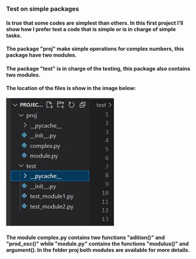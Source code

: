 ### Test on simple packages

#### Is true that some codes are simplest than others. In this first project I'll show how I prefer test a code that is simple or is in charge of simple tasks.

#### The package "proj" make simple operations for complex numbers, this package have two modules. 

#### The package "test" is in charge of the testing, this package also contains two modules. 

#### The location of the files is show in the image below:

![Files Location](Images/files_1.JPG)


#### The module complex.py contains two functions "adition()" and "prod_esc()" while "module.py" contains the functions "modulus()" and argument(). In the folder proj both modules are available for more details. 

